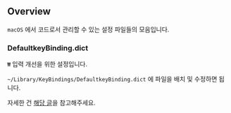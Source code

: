 ## Overview

`macOS` 에서 코드로서 관리할 수 있는 설정 파일들의 모음입니다.

### DefaultkeyBinding.dict

`₩` 입력 개선을 위한 설정입니다.

`~/Library/KeyBindings/DefaultkeyBinding.dict` 에 파일을 배치 및 수정하면 됩니다.

자세한 건 [해당 글](https://subicura.com/mac/setup/hangle-won.html)을 참고해주세요.
